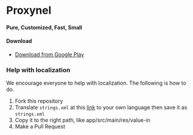 # Proxynel

#### Pure, Customized, Fast, Small

#### Download
* [Download from Google Play](https://play.google.com/store/apps/details?id=com.udicorn.proxybrowser.unblockwebsites)


### Help with localization

We encourage everyone to help with localization. The following is how to do.

1. Fork this repository
2. Translate ````strings.xml```` at this [link](https://github.com/) to your own language then save it as ````strings.xml````
3. Copy it to the right path, like app/src/main/res/value-in
4. Make a Pull Request
